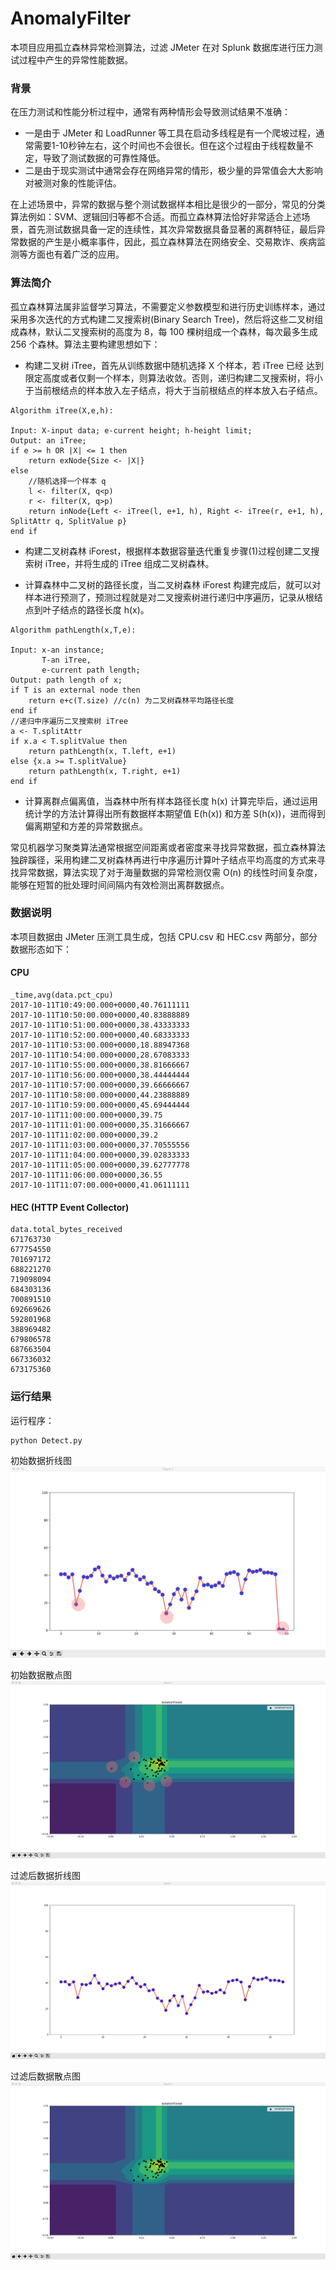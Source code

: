 # AnomalyFilter
本项目应用孤立森林异常检测算法，过滤 JMeter 在对 Splunk 数据库进行压力测试过程中产生的异常性能数据。  

### 背景
在压力测试和性能分析过程中，通常有两种情形会导致测试结果不准确：  
* 一是由于 JMeter 和 LoadRunner 等工具在启动多线程是有一个爬坡过程，通常需要1-10秒钟左右，这个时间也不会很长。但在这个过程由于线程数量不定，导致了测试数据的可靠性降低。  
* 二是由于现实测试中通常会存在网络异常的情形，极少量的异常值会大大影响对被测对象的性能评估。  

在上述场景中，异常的数据与整个测试数据样本相比是很少的一部分，常见的分类算法例如：SVM、逻辑回归等都不合适。而孤立森林算法恰好非常适合上述场景，首先测试数据具备一定的连续性，其次异常数据具备显著的离群特征，最后异常数据的产生是小概率事件，因此，孤立森林算法在网络安全、交易欺诈、疾病监测等方面也有着广泛的应用。

### 算法简介  
孤立森林算法属非监督学习算法，不需要定义参数模型和进行历史训练样本，通过采用多次迭代的方式构建二叉搜索树(Binary Search Tree)，然后将这些二叉树组成森林，默认二叉搜索树的高度为 8，每 100 棵树组成一个森林，每次最多生成 256 个森林。算法主要构建思想如下：

* 构建二叉树 iTree，首先从训练数据中随机选择 X 个样本，若 iTree 已经 达到限定高度或者仅剩一个样本，则算法收敛。否则，递归构建二叉搜索树，将小于当前根结点的样本放入左子结点，将大于当前根结点的样本放入右子结点。  
```
Algorithm iTree(X,e,h):

Input: X-input data; e-current height; h-height limit; 
Output: an iTree;
if e >= h OR |X| <= 1 then 
    return exNode{Size <- |X|}
else
    //随机选择一个样本 q
    l <- filter(X, q<p)
    r <- filter(X, q>p)
    return inNode{Left <- iTree(l, e+1, h), Right <- iTree(r, e+1, h), SplitAttr q, SplitValue p}
end if
```
* 构建二叉树森林 iForest，根据样本数据容量迭代重复步骤(1)过程创建二叉搜索树 iTree，并将生成的 iTree 组成二叉树森林。  

* 计算森林中二叉树的路径长度，当二叉树森林 iForest 构建完成后，就可以对样本进行预测了，预测过程就是对二叉搜索树进行递归中序遍历，记录从根结点到叶子结点的路径长度 h(x)。
```
Algorithm pathLength(x,T,e): 

Input: x-an instance;
       T-an iTree,
       e-current path length;
Output: path length of x;
if T is an external node then
    return e+c(T.size) //c(n) 为二叉树森林平均路径长度 
end if
//递归中序遍历二叉搜索树 iTree 
a <- T.splitAttr
if x.a < T.splitValue then
    return pathLength(x, T.left, e+1) 
else {x.a >= T.splitValue}
    return pathLength(x, T.right, e+1) 
end if
```
* 计算离群点偏离值，当森林中所有样本路径长度 h(x) 计算完毕后，通过运用统计学的方法计算得出所有数据样本期望值 E(h(x)) 和方差 S(h(x))，进而得到偏离期望和方差的异常数据点。  

常见机器学习聚类算法通常根据空间距离或者密度来寻找异常数据，孤立森林算法独辟蹊径，采用构建二叉树森林再进行中序遍历计算叶子结点平均高度的方式来寻找异常数据，算法实现了对于海量数据的异常检测仅需 O(n) 的线性时间复杂度，能够在短暂的批处理时间间隔内有效检测出离群数据点。

### 数据说明
本项目数据由 JMeter 压测工具生成，包括 CPU.csv 和 HEC.csv 两部分，部分数据形态如下：
#### CPU
```
_time,avg(data.pct_cpu)
2017-10-11T10:49:00.000+0000,40.76111111
2017-10-11T10:50:00.000+0000,40.83888889
2017-10-11T10:51:00.000+0000,38.43333333
2017-10-11T10:52:00.000+0000,40.68333333
2017-10-11T10:53:00.000+0000,18.88947368
2017-10-11T10:54:00.000+0000,28.67083333
2017-10-11T10:55:00.000+0000,38.81666667
2017-10-11T10:56:00.000+0000,38.44444444
2017-10-11T10:57:00.000+0000,39.66666667
2017-10-11T10:58:00.000+0000,44.23888889
2017-10-11T10:59:00.000+0000,45.69444444
2017-10-11T11:00:00.000+0000,39.75
2017-10-11T11:01:00.000+0000,35.31666667
2017-10-11T11:02:00.000+0000,39.2
2017-10-11T11:03:00.000+0000,37.70555556
2017-10-11T11:04:00.000+0000,39.02833333
2017-10-11T11:05:00.000+0000,39.62777778
2017-10-11T11:06:00.000+0000,36.55
2017-10-11T11:07:00.000+0000,41.06111111
```

#### HEC (HTTP Event Collector)
```
data.total_bytes_received
671763730
677754550
701697172
688221270
719098094
684303136
700891510
692669626
592801968
388969482
679806578
687663504
667336032
673175360
```

### 运行结果
运行程序：
```
python Detect.py
```

初始数据折线图
![](results/1.jpg)

初始数据散点图
![](results/2.jpg)

过滤后数据折线图
![](results/3.jpg)

过滤后数据散点图
![](results/4.jpg)
